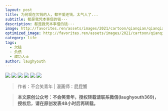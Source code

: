 ```yaml
---
layout: post
title: 为何现在欠钱的人，都不爱还钱，太气人了...
subtitle: 都是我凭本事借的钱···
description: 都是我凭本事借的钱···
image: http://favorites.ren/assets/images/2021/cartoon/qianqian/qianqian00.jpg
optimized_image: http://favorites.ren/assets/images/2021/cartoon/qianqian/qianqian00.jpg
category: life
tags:
  - 欠钱
  - 负债
  - 成功人士
author: laughyouth
---
```


![](http://favorites.ren/assets/images/2021/cartoon/qianqian/qianqian01.jpg)
![](http://favorites.ren/assets/images/2021/cartoon/qianqian/qianqian02.jpg)
![](http://favorites.ren/assets/images/2021/cartoon/qianqian/qianqian03.jpg)
![](http://favorites.ren/assets/images/2021/cartoon/qianqian/qianqian04.jpg)
![](http://favorites.ren/assets/images/2021/cartoon/qianqian/qianqian05.jpg)
![](http://favorites.ren/assets/images/2021/cartoon/qianqian/qianqian06.jpg)

>作者：不会笑青年 | 漫画师：屁屁蟹

>**本文原创公众号：不会笑青年，授权转载请联系微信(laughyouth369)，授权后，请在原创发表48小时后再转载。**


